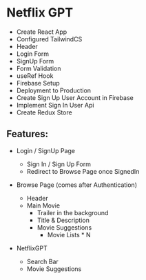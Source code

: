# Netflix GPT

 - Create React App
 - Configured TailwindCS
 - Header
 - Login Form
 - SignUp Form
 - Form Validation 
 - useRef Hook
 - Firebase Setup
 - Deployment to Production
 - Create Sign Up User Account in Firebase
 - Implement Sign In User Api
 - Create Redux Store

## Features:

 - Login / SignUp Page
    - Sign In / Sign Up Form
    - Redirect to Browse Page once SignedIn
    
 - Browse Page (comes after Authentication)
     - Header
     - Main Movie
         - Trailer in the background
         - Title & Description
         - Movie Suggestions
             - Movie Lists * N
 - NetflixGPT
     - Search Bar
     - Movie Suggestions